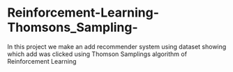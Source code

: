 # Reinforcement-Learning-Thomsons_Sampling-
In this project we make an add recommender system using dataset showing which add was clicked using Thomson Samplings algorithm of Reinforcement Learning
